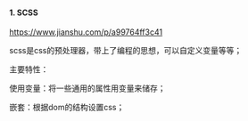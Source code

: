 #### 1. SCSS

https://www.jianshu.com/p/a99764ff3c41

scss是css的预处理器，带上了编程的思想，可以自定义变量等等；

主要特性：

使用变量：将一些通用的属性用变量来储存；

嵌套：根据dom的结构设置css；

